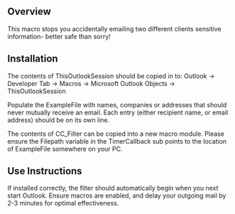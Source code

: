 ## Overview

This macro stops you accidentally emailing two different clients sensitive information- better safe than sorry!


## Installation

The contents of ThisOutlookSession should be copied in to: 
Outlook -> Developer Tab -> Macros -> Microsoft Outlook Objects -> ThisOutlookSession

Populate the ExampleFile with names, companies or addresses that should never mutually receive an email.
Each entry (either recipient name, or email address) should be on its own line.
 
The contents of CC_Filter can be copied into a new macro module. Please ensure the Filepath variable in the TimerCallback sub points to the location of ExampleFile somewhere on your PC.


## Use Instructions

If installed correctly, the filter should automatically begin when you next start Outlook.
Ensure macros are enabled, and delay your outgoing mail by 2-3 minutes for optimal effectiveness.
